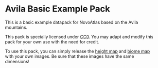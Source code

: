 # Avila Basic Example Pack

This is a basic example datapack for NovoAtlas based on the Avila mountains. 

This pack is specially licensed under [CC0](./LICENSE). You may adapt and modify this pack for your own use with the need for credit.

To use this pack, you can simply release the [height map](./data/avila-example/novoatlas/heightmap) and [biome map](./data/avila-example/novoatlas/biome_map) with your own images. Be sure that these images have the same dimensions!
